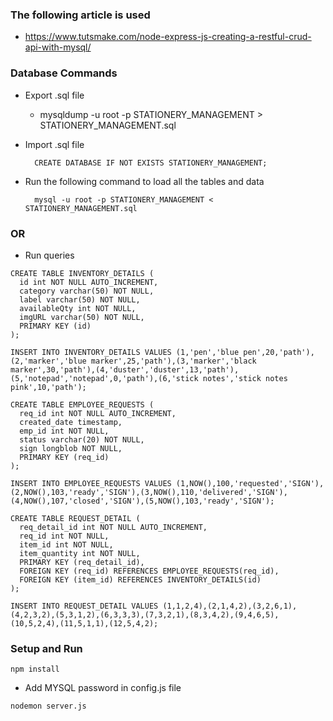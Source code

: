 ### The following article is used

- https://www.tutsmake.com/node-express-js-creating-a-restful-crud-api-with-mysql/

### Database Commands

- Export .sql file
  - mysqldump -u root -p STATIONERY_MANAGEMENT > STATIONERY_MANAGEMENT.sql

- Import .sql file
  ```
    CREATE DATABASE IF NOT EXISTS STATIONERY_MANAGEMENT;
  ```
- Run the following command to load all the tables and data
  ```
    mysql -u root -p STATIONERY_MANAGEMENT < STATIONERY_MANAGEMENT.sql
  ```

### OR

- Run queries

```
CREATE TABLE INVENTORY_DETAILS (
  id int NOT NULL AUTO_INCREMENT,
  category varchar(50) NOT NULL,
  label varchar(50) NOT NULL,
  availableQty int NOT NULL,
  imgURL varchar(50) NOT NULL,
  PRIMARY KEY (id)
);
```
```
INSERT INTO INVENTORY_DETAILS VALUES (1,'pen','blue pen',20,'path'),(2,'marker','blue marker',25,'path'),(3,'marker','black marker',30,'path'),(4,'duster','duster',13,'path'),(5,'notepad','notepad',0,'path'),(6,'stick notes','stick notes pink',10,'path');
```
```
CREATE TABLE EMPLOYEE_REQUESTS (
  req_id int NOT NULL AUTO_INCREMENT,
  created_date timestamp,
  emp_id int NOT NULL,
  status varchar(20) NOT NULL,
  sign longblob NOT NULL,
  PRIMARY KEY (req_id)
);
```
```
INSERT INTO EMPLOYEE_REQUESTS VALUES (1,NOW(),100,'requested','SIGN'),(2,NOW(),103,'ready','SIGN'),(3,NOW(),110,'delivered','SIGN'),(4,NOW(),107,'closed','SIGN'),(5,NOW(),103,'ready','SIGN');
```
```
CREATE TABLE REQUEST_DETAIL (
  req_detail_id int NOT NULL AUTO_INCREMENT,
  req_id int NOT NULL,
  item_id int NOT NULL,
  item_quantity int NOT NULL,
  PRIMARY KEY (req_detail_id),
  FOREIGN KEY (req_id) REFERENCES EMPLOYEE_REQUESTS(req_id),
  FOREIGN KEY (item_id) REFERENCES INVENTORY_DETAILS(id)
);
```
```
INSERT INTO REQUEST_DETAIL VALUES (1,1,2,4),(2,1,4,2),(3,2,6,1),(4,2,3,2),(5,3,1,2),(6,3,3,3),(7,3,2,1),(8,3,4,2),(9,4,6,5),(10,5,2,4),(11,5,1,1),(12,5,4,2);
```

### Setup and Run

```
npm install
```

- Add MYSQL password in config.js file

```
nodemon server.js
```